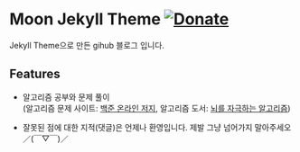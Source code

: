 # Moon Jekyll Theme [![Donate](https://img.shields.io/badge/paypal-donate-blue.svg)](https://www.paypal.me/taylantatli/0usd)  


Jekyll Theme으로 만든 gihub 블로그 입니다.

## Features
* 알고리즘 공부와 문제 풀이 <br/>
(알고리즘 문제 사이트: <a href = "https://www.acmicpc.net/">백준 온라인 저지</a>, 
 알고리즘 도서: <a href="http://www.hanbit.co.kr/store/books/look.php?p_code=B3450156021">뇌를 자극하는 알고리즘</a>)

* 잘못된 점에 대한 지적(댓글)은 언제나 환영입니다. 제발 그냥 넘어가지 말아주세오 ／(￣▽￣)／

